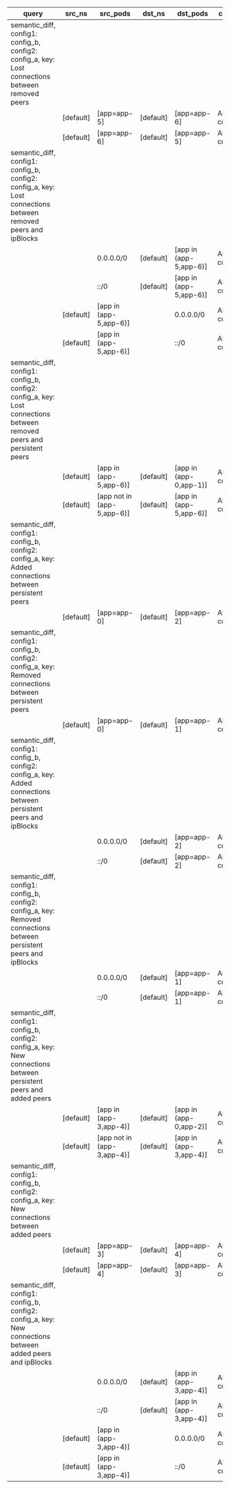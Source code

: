 |query|src_ns|src_pods|dst_ns|dst_pods|connection|
|---|---|---|---|---|---|
|semantic_diff, config1: config_b, config2: config_a, key: Lost connections between removed peers||||||
||[default]|[app=app-5]|[default]|[app=app-6]|All connections|
||[default]|[app=app-6]|[default]|[app=app-5]|All connections|
|semantic_diff, config1: config_b, config2: config_a, key: Lost connections between removed peers and ipBlocks||||||
|||0.0.0.0/0|[default]|[app in (app-5,app-6)]|All connections|
|||::/0|[default]|[app in (app-5,app-6)]|All connections|
||[default]|[app in (app-5,app-6)]||0.0.0.0/0|All connections|
||[default]|[app in (app-5,app-6)]||::/0|All connections|
|semantic_diff, config1: config_b, config2: config_a, key: Lost connections between removed peers and persistent peers||||||
||[default]|[app in (app-5,app-6)]|[default]|[app in (app-0,app-1)]|All connections|
||[default]|[app not in (app-5,app-6)]|[default]|[app in (app-5,app-6)]|All connections|
|semantic_diff, config1: config_b, config2: config_a, key: Added connections between persistent peers||||||
||[default]|[app=app-0]|[default]|[app=app-2]|All connections|
|semantic_diff, config1: config_b, config2: config_a, key: Removed connections between persistent peers||||||
||[default]|[app=app-0]|[default]|[app=app-1]|All connections|
|semantic_diff, config1: config_b, config2: config_a, key: Added connections between persistent peers and ipBlocks||||||
|||0.0.0.0/0|[default]|[app=app-2]|All connections|
|||::/0|[default]|[app=app-2]|All connections|
|semantic_diff, config1: config_b, config2: config_a, key: Removed connections between persistent peers and ipBlocks||||||
|||0.0.0.0/0|[default]|[app=app-1]|All connections|
|||::/0|[default]|[app=app-1]|All connections|
|semantic_diff, config1: config_b, config2: config_a, key: New connections between persistent peers and added peers||||||
||[default]|[app in (app-3,app-4)]|[default]|[app in (app-0,app-2)]|All connections|
||[default]|[app not in (app-3,app-4)]|[default]|[app in (app-3,app-4)]|All connections|
|semantic_diff, config1: config_b, config2: config_a, key: New connections between added peers||||||
||[default]|[app=app-3]|[default]|[app=app-4]|All connections|
||[default]|[app=app-4]|[default]|[app=app-3]|All connections|
|semantic_diff, config1: config_b, config2: config_a, key: New connections between added peers and ipBlocks||||||
|||0.0.0.0/0|[default]|[app in (app-3,app-4)]|All connections|
|||::/0|[default]|[app in (app-3,app-4)]|All connections|
||[default]|[app in (app-3,app-4)]||0.0.0.0/0|All connections|
||[default]|[app in (app-3,app-4)]||::/0|All connections|
